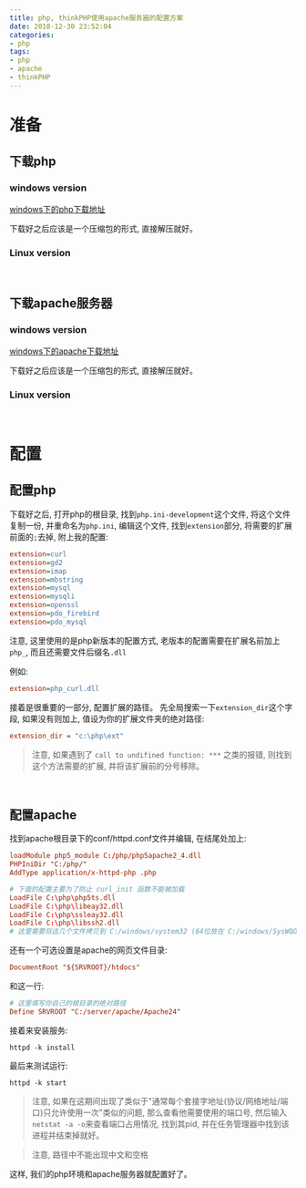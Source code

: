```yaml
---
title: php, thinkPHP使用apache服务器的配置方案
date: 2018-12-30 23:52:04
categories:
- php
tags:
- php
- apache
- thinkPHP
---
```


# 准备

## 下载php

### windows version

[windows下的php下载地址](https://windows.php.net/download)

下载好之后应该是一个压缩包的形式, 直接解压就好。

<!--more-->

### Linux version

<br>

## 下载apache服务器

### windows version

[windows下的apache下载地址](https://www.apachehaus.com/cgi-bin/download.plx)

下载好之后应该是一个压缩包的形式, 直接解压就好。

### Linux version

<br>

# 配置

## 配置php

下载好之后, 打开php的根目录, 找到`php.ini-development`这个文件, 将这个文件复制一份, 并重命名为`php.ini`, 编辑这个文件, 找到`extension`部分, 将需要的扩展前面的`;`去掉, 附上我的配置:

```ini
extension=curl
extension=gd2
extension=imap
extension=mbstring
extension=mysql
extension=mysqli
extension=openssl
extension=pdo_firebird
extension=pdo_mysql
```

注意, 这里使用的是php新版本的配置方式, 老版本的配置需要在扩展名前加上`php_`, 而且还需要文件后缀名`.dll`

例如:

```ini
extension=php_curl.dll
```
接着是很重要的一部分, 配置扩展的路径。
先全局搜索一下`extension_dir`这个字段, 如果没有则加上, 值设为你的扩展文件夹的绝对路径:
```ini
extension_dir = "c:\php\ext"
```

> 注意, 如果遇到了 `call to undifined function: ***` 之类的报错, 则找到这个方法需要的扩展, 并将该扩展前的分号移除。

<br>

## 配置apache
找到apache根目录下的conf/httpd.conf文件并编辑, 在结尾处加上:
```conf
loadModule php5_module C:/php/php5apache2_4.dll
PHPIniDir "C:/php/"
AddType application/x-httpd-php .php

# 下面的配置主要为了防止 curl_init 函数不能被加载
LoadFile C:\php\php5ts.dll
LoadFile C:\php\libeay32.dll
LoadFile C:\php\ssleay32.dll
LoadFile C:\php\libssh2.dll
# 这里需要将这几个文件拷贝到 C:/windows/system32 (64位放在 C:/windows/SysWQOW64 目录下)和apache 根目录的bin下
```
还有一个可选设置是apache的网页文件目录:
```conf
DocumentRoot "${SRVROOT}/htdocs"
```
和这一行:
```conf
# 这里填写你自己的根目录的绝对路径
Define SRVROOT "C:/server/apache/Apache24"
```
接着来安装服务:
```shell
httpd -k install
```
最后来测试运行:
```shell
httpd -k start
```
> 注意, 如果在这期间出现了类似于"通常每个套接字地址(协议/网络地址/端口)只允许使用一次"类似的问题, 那么查看他需要使用的端口号, 然后输入`netstat -a -o`来查看端口占用情况, 找到其pid, 并在任务管理器中找到该进程并结束掉就好。

> 注意, 路径中不能出现中文和空格

这样, 我们的php环境和apache服务器就配置好了。